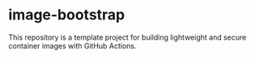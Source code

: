 # image-bootstrap

This repository is a template project for building lightweight and secure container images with GitHub Actions.